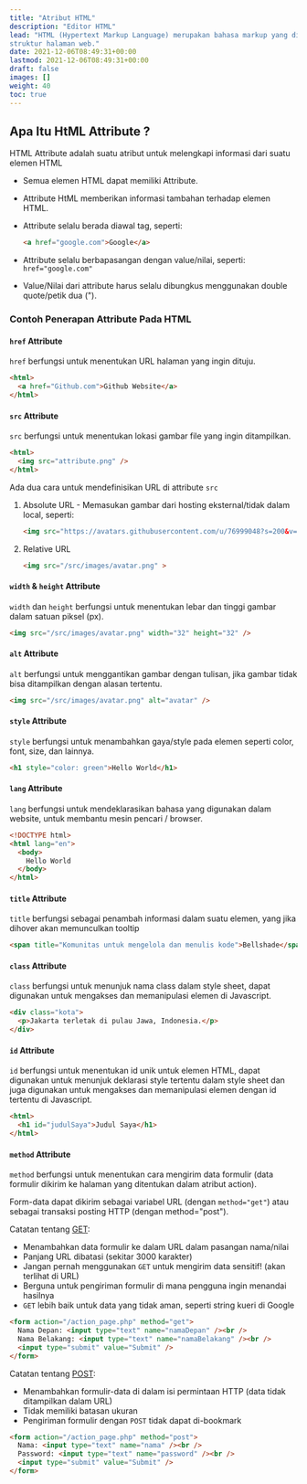 ```yaml
---
title: "Atribut HTML"
description: "Editor HTML"
lead: "HTML (Hypertext Markup Language) merupakan bahasa markup yang digunakan untuk menentukan konten dan
struktur halaman web."
date: 2021-12-06T08:49:31+00:00
lastmod: 2021-12-06T08:49:31+00:00
draft: false
images: []
weight: 40
toc: true
---
```

## Apa Itu HtML Attribute ?

HTML Attribute adalah suatu atribut untuk melengkapi informasi dari suatu elemen HTML

- Semua elemen HTML dapat memiliki Attribute.
- Attribute HtML memberikan informasi tambahan terhadap elemen HTML.
- Attribute selalu berada diawal tag, seperti:

  ```html
  <a href="google.com">Google</a>
  ```

- Attribute selalu berbapasangan dengan value/nilai, seperti: `href="google.com"`
- Value/Nilai dari attribute harus selalu dibungkus menggunakan double quote/petik dua (").

### Contoh Penerapan Attribute Pada HTML

#### `href` Attribute

`href` berfungsi untuk menentukan URL halaman yang ingin dituju.

```html
<html>
  <a href="Github.com">Github Website</a>
</html>
```

#### `src` Attribute

`src` berfungsi untuk menentukan lokasi gambar file yang ingin ditampilkan.

```html
<html>
  <img src="attribute.png" />
</html>
```

Ada dua cara untuk mendefinisikan URL di attribute `src`

1. Absolute URL - Memasukan gambar dari hosting eksternal/tidak dalam local, seperti:

    ```html
    <img src="https://avatars.githubusercontent.com/u/76999048?s=200&v=4" >
    ```

2. Relative URL

    ```html
    <img src="/src/images/avatar.png" >
    ```

#### `width` & `height` Attribute

`width` dan `height` berfungsi untuk menentukan lebar dan tinggi gambar dalam satuan piksel (px).

```html
<img src="/src/images/avatar.png" width="32" height="32" />
```

#### `alt` Attribute

`alt` berfungsi untuk menggantikan gambar dengan tulisan, jika gambar tidak bisa ditampilkan dengan alasan tertentu.

```html
<img src="/src/images/avatar.png" alt="avatar" />
```

#### `style` Attribute

`style` berfungsi untuk menambahkan gaya/style pada elemen seperti color, font, size, dan lainnya.

```html
<h1 style="color: green">Hello World</h1>
```

#### `lang` Attribute

`lang` berfungsi untuk mendeklarasikan bahasa yang digunakan dalam website, untuk membantu mesin pencari / browser.

```html
<!DOCTYPE html>
<html lang="en">
  <body>
    Hello World
  </body>
</html>
```

#### `title` Attribute

`title` berfungsi sebagai penambah informasi dalam suatu elemen, yang jika dihover akan memunculkan tooltip

```html
<span title="Komunitas untuk mengelola dan menulis kode">Bellshade</span>
```

#### `class` Attribute

`class` berfungsi untuk menunjuk nama class dalam style sheet, dapat digunakan untuk mengakses dan memanipulasi elemen di Javascript.

```html
<div class="kota">
  <p>Jakarta terletak di pulau Jawa, Indonesia.</p>
</div>
```

#### `id` Attribute

`id` berfungsi untuk menentukan id unik untuk elemen HTML, dapat digunakan untuk menunjuk deklarasi style tertentu dalam style sheet dan juga digunakan untuk mengakses dan memanipulasi elemen dengan id tertentu di Javascript.

```html
<html>
  <h1 id="judulSaya">Judul Saya</h1>
</html>
```

#### `method` Attribute

`method` berfungsi untuk menentukan cara mengirim data formulir (data formulir dikirim ke halaman yang ditentukan dalam atribut action).

Form-data dapat dikirim sebagai variabel URL (dengan `method="get"`) atau sebagai transaksi posting HTTP (dengan method="post").

Catatan tentang [GET](https://github.com/bellshade/PHP/tree/main/basics/9_form_handling):

- Menambahkan data formulir ke dalam URL dalam pasangan nama/nilai
- Panjang URL dibatasi (sekitar 3000 karakter)
- Jangan pernah menggunakan `GET` untuk mengirim data sensitif! (akan terlihat di URL)
- Berguna untuk pengiriman formulir di mana pengguna ingin menandai hasilnya
- `GET` lebih baik untuk data yang tidak aman, seperti string kueri di Google

```html
<form action="/action_page.php" method="get">
  Nama Depan: <input type="text" name="namaDepan" /><br />
  Nama Belakang: <input type="text" name="namaBelakang" /><br />
  <input type="submit" value="Submit" />
</form>
```

Catatan tentang [POST](https://github.com/bellshade/PHP/tree/main/basics/9_form_handling):

- Menambahkan formulir-data di dalam isi permintaan HTTP (data tidak ditampilkan dalam URL)
- Tidak memiliki batasan ukuran
- Pengiriman formulir dengan `POST` tidak dapat di-bookmark

```html
<form action="/action_page.php" method="post">
  Nama: <input type="text" name="nama" /><br />
  Password: <input type="text" name="password" /><br />
  <input type="submit" value="Submit" />
</form>
```
